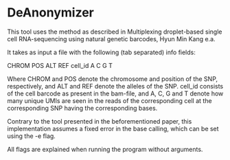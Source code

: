 # DeAnonymizer

This tool uses the method as described in Multiplexing droplet-based single cell RNA-sequencing using natural genetic barcodes, Hyun Min Kang e.a. 

It takes as input a file with the following (tab separated) info fields:

CHROM 	POS 	ALT 	REF	 cell_id 	A 	C	 G 	T	

Where CHROM and POS denote the chromosome and position of the SNP, respectively, and ALT and REF denote the alleles of the SNP. cell_id consists of the cell barcode as present in the bam-file, and A, C, G and T
denote how many unique UMIs are seen in the reads of the corresponding cell at the corresponding SNP having the corresponding bases. 

Contrary to the tool presented in the beforementioned paper, this implementation assumes a fixed error in the base calling, which can be set using the -e flag. 

All flags are explained when running the program without arguments.  
